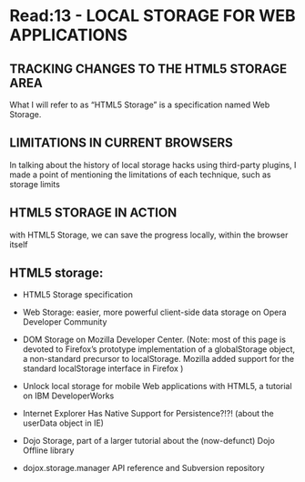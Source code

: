 # Read:13 - LOCAL STORAGE FOR WEB APPLICATIONS
## TRACKING CHANGES TO THE HTML5 STORAGE AREA
 What I will refer to as “HTML5 Storage” is a specification named Web Storage.
## LIMITATIONS IN CURRENT BROWSERS
 In talking about the history of local storage hacks using third-party plugins, I made a point of mentioning the limitations of each technique, such as storage limits
## HTML5 STORAGE IN ACTION
 with HTML5 Storage, we can save the progress locally, within the browser itself

## HTML5 storage:

- HTML5 Storage specification
- Web Storage: easier, more powerful client-side data storage on Opera Developer Community
- DOM Storage on Mozilla Developer Center. (Note: most of this page is devoted to Firefox’s prototype implementation of a globalStorage object, a non-standard precursor to localStorage. Mozilla added support for the standard localStorage interface in Firefox )
- Unlock local storage for mobile Web applications with HTML5, a tutorial on IBM DeveloperWorks


- Internet Explorer Has Native Support for Persistence?!?! (about the userData object in IE)
- Dojo Storage, part of a larger tutorial about the (now-defunct) Dojo Offline library
- dojox.storage.manager API reference and Subversion repository




